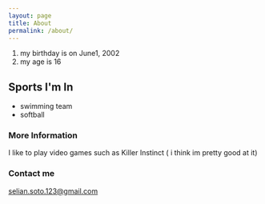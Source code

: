 ```yaml
---
layout: page
title: About
permalink: /about/
---
```


<ol>
 	<li>my birthday is on June1, 2002</li>
 	<li>my age is 16</li>
</ol>

## Sports I'm In

<ul>
 	<li>swimming team</li>
 	<li>softball</li>
</ul>

### More Information

I like to play video games such as Killer Instinct ( i think im pretty good at it)

### Contact me

[selian.soto.123@gmail.com](mailto:selian.soto.123@gmail.com)
